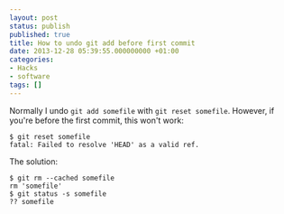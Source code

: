 ```yaml
---
layout: post
status: publish
published: true
title: How to undo git add before first commit
date: 2013-12-28 05:39:55.000000000 +01:00
categories:
- Hacks
- software
tags: []
---
```

Normally I undo `git add somefile` with `git reset somefile`.
However, if you're before the first commit, this won't work:

```
$ git reset somefile
fatal: Failed to resolve 'HEAD' as a valid ref.
```

The solution:

```
$ git rm --cached somefile
rm 'somefile'
$ git status -s somefile
?? somefile
```
